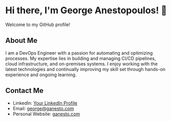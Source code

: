 # Hi there, I'm George Anestopoulos! 👋

Welcome to my GitHub profile!

## About Me

I am a DevOps Engineer with a passion for automating and optimizing processes. My expertise lies in building and managing CI/CD pipelines, cloud infrastructure, and on-premises systems. I enjoy working with the latest technologies and continually improving my skill set through hands-on experience and ongoing learning.


## Contact Me

- LinkedIn: [Your LinkedIn Profile](https://www.linkedin.com/in/aganet)
- Email: [george@ganesto.com](mailto:github@ganesto.com)
- Personal Website: [ganesto.com](https://ganesto.com)

<!--
**aganet/aganet** is a ✨ _special_ ✨ repository because its `README.md` (this file) appears on your GitHub profile.

Here are some ideas to get you started:

- 🔭 I’m currently working on ...
- 🌱 I’m currently learning ...
- 👯 I’m looking to collaborate on ...
- 🤔 I’m looking for help with ...
- 💬 Ask me about ...
- 📫 How to reach me: ...
- 😄 Pronouns: ...
- ⚡ Fun fact: ...
-->

